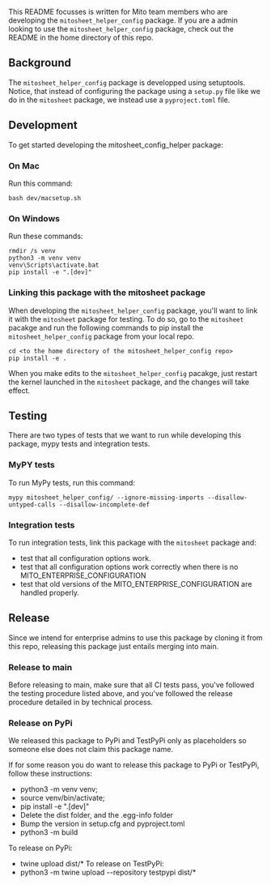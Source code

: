 This README focusses is written for Mito team members who are developing the `mitosheet_helper_config` package. If you are a admin looking to use the `mitosheet_helper_config` package, check out the README in the home directory of this repo. 

## Background 
The `mitosheet_helper_config` package is developped using setuptools. Notice, that instead of configuring the package using a `setup.py` file like we do in the `mitosheet` package, we instead use a `pyproject.toml` file. 

## Development 
To get started developing the mitosheet_config_helper package:

### On Mac 
Run this command:

``` 
bash dev/macsetup.sh
```

### On Windows
Run these commands:
```
rmdir /s venv
python3 -m venv venv
venv\Scripts\activate.bat
pip install -e ".[dev]"
```

### Linking this package with the mitosheet package
When developing the `mitosheet_helper_config` package, you'll want to link it with the `mitosheet` package for testing. To do so, 
go to the `mitosheet` pacakge and run the following commands to pip install the `mitosheet_helper_config` package from your local repo. 
```
cd <to the home directory of the mitosheet_helper_config repo>
pip install -e .
```

When you make edits to the `mitosheet_helper_config` pacakge, just restart the kernel launched in the `mitosheet` package, and the changes will take effect. 

## Testing
There are two types of tests that we want to run while developing this package, mypy tests and integration tests.

### MyPY tests
To run MyPy tests, run this command:
```
mypy mitosheet_helper_config/ --ignore-missing-imports --disallow-untyped-calls --disallow-incomplete-def
```

### Integration tests
To run integration tests, link this package with the `mitosheet` package and: 
- test that all configuration options work.
- test that all configuration options work correctly when there is no MITO_ENTERPRISE_CONFIGURATION
- test that old versions of the MITO_ENTERPRISE_CONFIGURATION are handled properly.

## Release
Since we intend for enterprise admins to use this package by cloning it from this repo, releasing this package just entails merging into main. 

### Release to main
Before releasing to main, make sure that all CI tests pass, you've followed the testing procedure listed above, and you've followed the release procedure detailed in by technical process. 

### Release on PyPi
We released this package to PyPi and TestPyPi only as placeholders so someone else does not claim this package name. 

If for some reason you do want to release this package to PyPi or TestPyPi, follow these instructions:

- python3 -m venv venv;
- source venv/bin/activate;
- pip install -e ".[dev]"
- Delete the dist folder, and the .egg-info folder
- Bump the version in setup.cfg and pyproject.toml
- python3 -m build

To release on PyPi:
- twine upload dist/*
To release on TestPyPi:
- python3 -m twine upload --repository testpypi dist/*



